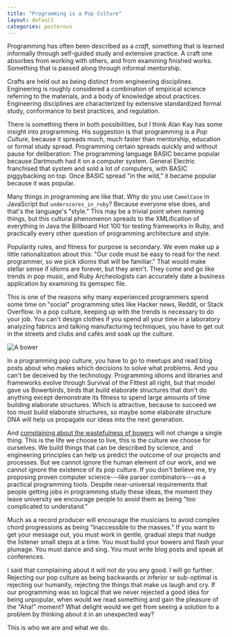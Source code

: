 ```yaml
---
title: "Programming is a Pop Culture"
layout: default
categories: posterous
---
```


Programming has often been described as a _craft_, something that is learned informally through self-guided study and extensive practice. A craft one absorbes from working with others, and from examining finished works. Something that is passed along through informal mentorship.

Crafts are held out as being distinct from engineering disciplines. Engineering is roughly considered a combination of empirical science referring to the materials, and a body of knowledge about practices. Engineering disciplines are characterized by extensive standardized formal study, conformance to best practices, and regulation.

There is something there in both possibilities, but I think Alan Kay has some insight into programming. His suggestion is that programming is a _Pop Culture_, because it spreads much, much faster than mentorship, education or formal study spread. Programming certain spreads quickly and without pause for deliberation: The programming language BASIC became popular because Dartmouth had it on a computer system. General Electric franchised that system and sold a lot of computers, with BASIC piggybacking on top. Once BASIC spread "in the wild," it became popular because it was popular.

Many things in programming are like that. Why do you use `CamelCase` in JavaScript but `underscores_in_ruby`? Because everyone else does, and that's the language's "style." This may be a trivial point when naming things, but this cultural phenomenon spreads to the XMLification of everything in Java the Billboard Hot 100 for testing frameworks in Ruby, and practically every other question of programming architecture and style.

Popularity rules, and fitness for purpose is secondary. We even make up a little rationalization about this: "Our code must be easy to read for the next programmer, so we pick idioms that will be familiar." That would make stellar sense if idioms are forever, but they aren't. They come and go like trends in pop music, and Ruby Archeologists can accurately date a business application by examining its gemspec file.

This is one of the reasons why many experienced programmers spend some time on "social" programming sites like Hacker news, Reddit, or Stack Overflow. In a pop culture, keeping up with the trends is necessary to do your job. You can't design clothes if you spend all your time in a laboratory analyzing fabrics and talking manufacturing techniques, you have to get out in the streets and clubs and cafés and soak up the culture.

![A bower](/assets/images/posterous/PastedGraphic-2_tiff_scaled_501.jpg)

In a programming pop culture, you have to go to meetups and read blog posts about who makes which decisions to solve what problems. And you can't be deceived by the technology. Programming idioms and libraries and frameworks evolve through Survival of the Fittest all right, but that model gave us Bowerbirds, birds that build elaborate structures that don't do anything except demonstrate its fitness to spend large amounts of time building elaborate structures. Which is attractive, because to succeed we too must build elaborate structures, so maybe some elaborate structure DNA will help us propagate our ideas into the next generation.

And [complaining about the wastefulness of bowers](http://harmful.cat-v.org/software/xml/s-exp_vs_XML) will not change a single thing. This is the life we choose to live, this is the culture we choose for ourselves. We build things that can be described by science, and engineering principles can help us predict the outcome of our projects and processes. But we cannot ignore the human element of our work, and we cannot ignore the existence of its pop culture. If you don't believe me, try proposing proven computer science---like parser combinators---as a practical programming tools. Despite near-universal requirements that people getting jobs in programming study these ideas, the moment they leave university we encourage people to avoid them as being "too complicated to understand." 

Much as a record producer will encourage the musicians to avoid complex chord progressions as being "Inaccessible to the masses." If you want to get your message out, you must work in gentle, gradual steps that nudge the listener small steps at a time. You must build your bowers and flash your plumage. You must dance and sing. You must write blog posts and speak at conferences.

I said that complaining about it will not do you any good. I will go further. Rejecting our pop culture as being backwards or inferior or sub-optimal is rejecting our humanity, rejecting the things that make us laugh and cry. If our programming was so logical that we never rejected a good idea for being unpopular, when would we read something and gain the pleasure of the "Aha!" moment? What delight would we get from seeing a solution to a problem by thinking about it in an unexpected way?

This is who we are and what we do.
